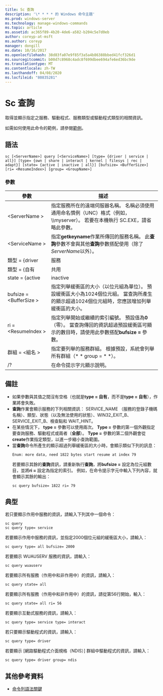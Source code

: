 ```yaml
---
title: Sc 查詢
description: '\* * * * 的 Windows 命令主題'
ms.prod: windows-server
ms.technology: manage-windows-commands
ms.topic: article
ms.assetid: ac365f89-4b20-4de6-a582-b204c5e7d0eb
author: coreyp-at-msft
ms.author: coreyp
manager: dongill
ms.date: 10/16/2017
ms.openlocfilehash: 38d83fa07e9f85f3a5a4b86388bbed41fcf326d1
ms.sourcegitcommit: b00d7c8968c4adc8f699dbee694afe6ed36bc9de
ms.translationtype: MT
ms.contentlocale: zh-TW
ms.lasthandoff: 04/08/2020
ms.locfileid: "80835281"
---
```

# <a name="sc-query"></a>Sc 查詢



取得並顯示指定之服務、驅動程式、服務類型或驅動程式類型的相關資訊。

如需如何使用此命令的範例，請參閱[範例](#BKMK_examples)。

## <a name="syntax"></a>語法

```
sc [<ServerName>] query [<ServiceName>] [type= {driver | service | all}] [type= {own | share | interact | kernel | filesys | rec | adapt}] [state= {active | inactive | all}] [bufsize= <BufferSize>] [ri= <ResumeIndex>] [group= <GroupName>]
```

### <a name="parameters"></a>參數

|       參數        |                                                                                                                          描述                                                                                                                          |
|------------------------|---------------------------------------------------------------------------------------------------------------------------------------------------------------------------------------------------------------------------------------------------------------|
|     \<ServerName >      |                       指定服務所在的遠端伺服器名稱。 名稱必須使用通用命名慣例（UNC）格式（例如，\\\\myserver）。 若要在本機執行 SC.EXE，請省略此參數。                        |
|     \<ServiceName >     |                                      指定**getkeyname**作業所傳回的服務名稱。 此**查詢**參數不會與其他**查詢**參數搭配使用（除了*ServerName*以外）。                                      |
|     類型 = {driver      |                                                                                                                            服務                                                                                                                            |
|       類型 = {自有       |                                                                                                                             共用                                                                                                                             |
|     state = {active     |                                                                                                                           inactive                                                                                                                            |
| bufsize = \<BufferSize > |                     指定列舉緩衝區的大小（以位元組為單位）。 預設緩衝區大小為1024個位元組。 當查詢所產生的顯示超過1024個位元組時，您應該增加列舉緩衝區的大小。                      |
|   ri = \<ResumeIndex >   | 指定列舉開始或繼續的索引編號。 預設值為**0** （零）。 當查詢傳回的資訊超過預設緩衝區可顯示的數目時，請使用此參數搭配**bufsize =** 參數。 |
|  群組 = \<組名 >   |                                                                             指定要列舉的服務群組。 根據預設，系統會列舉所有群組（* * group = * *）。                                                                              |
|           /?           |                                                                                                             在命令提示字元顯示說明。                                                                                                              |

## <a name="remarks"></a>備註

- 如果參數與其值之間沒有空格（也就是**type = 自有**，而不是**type = 自有**），作業將會失敗。
- **查詢**作業會顯示服務的下列相關資訊： SERVICE_NAME （服務的登錄子機碼名稱）、類型、狀態（以及無法使用的狀態）、WIN32_EXIT_B、SERVICE_EXIT_B、檢查點和 WAIT_HINT。
- 在某些情況下， **type =** 參數可以使用兩次。 **Type =** 參數的第一個外觀指定要查詢服務、驅動程式或兩者（**全部**）。 **Type =** 參數的第二個外觀會從**create**作業指定類型，以進一步縮小查詢範圍。
- 當**查詢**命令所產生的顯示超過列舉緩衝區的大小時，會顯示類似下列的訊息：  
  ```
  Enum: more data, need 1822 bytes start resume at index 79
  ```  
  若要顯示其餘的**查詢**資訊，請重新執行**查詢**，將**bufsize =** 設定為位元組數目，並將**ri =** 設定為指定的索引。 例如，在命令提示字元中輸入下列內容，就會顯示其餘的輸出：  
  ```
  sc query bufsize= 1822 ri= 79
  ```

## <a name="examples"></a><a name=BKMK_examples></a>典型

若只要顯示作用中服務的資訊，請輸入下列其中一個命令：
```
sc query
sc query type= service
```
若要顯示作用中服務的資訊，並指定2000個位元組的緩衝區大小，請輸入：
```
sc query type= all bufsize= 2000
```
若要顯示 WUAUSERV 服務的資訊，請輸入：
```
sc query wuauserv
```
若要顯示所有服務（作用中和非作用中）的資訊，請輸入：
```
sc query state= all
```
若要顯示所有服務（作用中和非作用中）的資訊，請從第56行開始，輸入：
```
sc query state= all ri= 56
```
若要顯示互動式服務的資訊，請輸入：
```
sc query type= service type= interact
```
若只要顯示驅動程式的資訊，請輸入：
```
sc query type= driver
```
若要顯示 [網路驅動程式介面規格（NDIS）] 群組中驅動程式的資訊，請輸入：
```
sc query type= driver group= ndis
```

## <a name="additional-references"></a>其他參考資料

- [命令列語法關鍵](command-line-syntax-key.md)